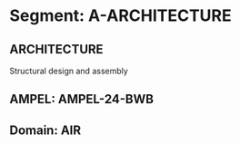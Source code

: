 # Segment: A-ARCHITECTURE

## ARCHITECTURE
Structural design and assembly

## AMPEL: AMPEL-24-BWB
## Domain: AIR

